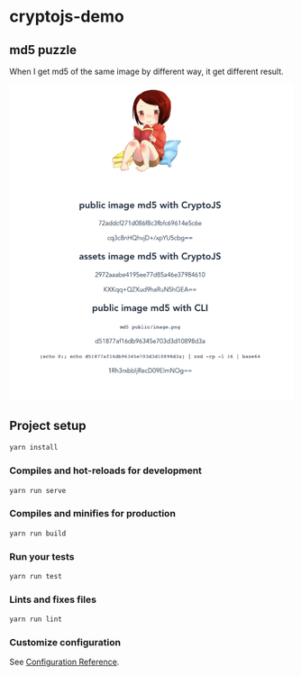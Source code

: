 # cryptojs-demo

## md5 puzzle

When I get md5 of the same image by different way, it get different result.

![md5 case snapshot](./readme-images/result.png)

## Project setup

```bash
yarn install
```

### Compiles and hot-reloads for development

```bash
yarn run serve
```

### Compiles and minifies for production

```bash
yarn run build
```

### Run your tests

```bash
yarn run test
```

### Lints and fixes files

```bash
yarn run lint
```

### Customize configuration

See [Configuration Reference](https://cli.vuejs.org/config/).
